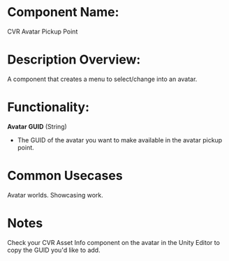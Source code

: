 
# Component Name:

CVR Avatar Pickup Point

# Description Overview:

A component that creates a menu to select/change into an avatar.

# Functionality:

**Avatar GUID** (String)

- The GUID of the avatar you want to make available in the avatar pickup point.

# Common Usecases

Avatar worlds. Showcasing work.

# Notes

Check your CVR Asset Info component on the avatar in the Unity Editor to copy the GUID you'd like to add.